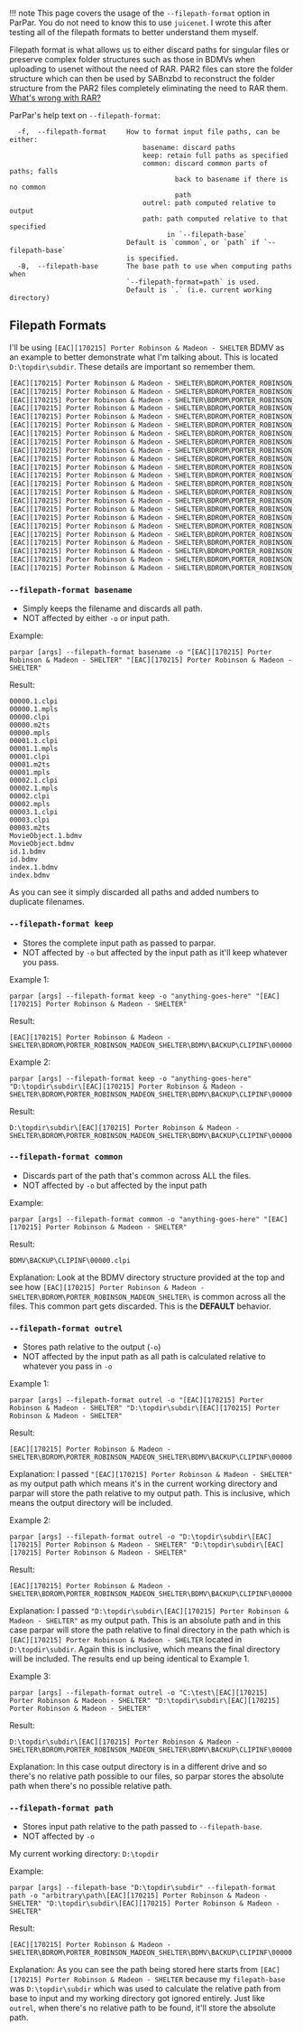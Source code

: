 !!! note
    This page covers the usage of the `--filepath-format` option in ParPar. You do not need to know this to use `juicenet`. I wrote this after testing all of the filepath formats to better understand them myself.



Filepath format is what allows us to either discard paths for singular files or preserve complex folder structures such as those in BDMVs when uploading to usenet without the need of RAR. PAR2 files can store the folder structure which can then be used by SABnzbd to reconstruct the folder structure from the PAR2 files completely eliminating the need to RAR them. [What's wrong with RAR?](https://github.com/animetosho/Nyuu/wiki/Stop-RAR-Uploads)

ParPar's help text on `--filepath-format`:

``` shell
  -f,  --filepath-format     How to format input file paths, can be either:
                                 basename: discard paths
                                 keep: retain full paths as specified
                                 common: discard common parts of paths; falls
                                         back to basename if there is no common
                                         path
                                 outrel: path computed relative to output
                                 path: path computed relative to that specified
                                       in `--filepath-base`
                             Default is `common`, or `path` if `--filepath-base`
                             is specified.
  -B,  --filepath-base       The base path to use when computing paths when
                             `--filepath-format=path` is used.
                             Default is `.` (i.e. current working directory)
```

## Filepath Formats

I'll be using `[EAC][170215] Porter Robinson & Madeon - SHELTER` BDMV as an example to better demonstrate what I'm talking about. This is located `D:\topdir\subdir`. These details are important so remember them.

```txt
[EAC][170215] Porter Robinson & Madeon - SHELTER\BDROM\PORTER_ROBINSON_MADEON_SHELTER\BDMV\BACKUP\CLIPINF\00000.clpi
[EAC][170215] Porter Robinson & Madeon - SHELTER\BDROM\PORTER_ROBINSON_MADEON_SHELTER\BDMV\BACKUP\CLIPINF\00001.clpi
[EAC][170215] Porter Robinson & Madeon - SHELTER\BDROM\PORTER_ROBINSON_MADEON_SHELTER\BDMV\BACKUP\CLIPINF\00002.clpi
[EAC][170215] Porter Robinson & Madeon - SHELTER\BDROM\PORTER_ROBINSON_MADEON_SHELTER\BDMV\BACKUP\CLIPINF\00003.clpi
[EAC][170215] Porter Robinson & Madeon - SHELTER\BDROM\PORTER_ROBINSON_MADEON_SHELTER\BDMV\BACKUP\MovieObject.bdmv
[EAC][170215] Porter Robinson & Madeon - SHELTER\BDROM\PORTER_ROBINSON_MADEON_SHELTER\BDMV\BACKUP\PLAYLIST\00000.mpls
[EAC][170215] Porter Robinson & Madeon - SHELTER\BDROM\PORTER_ROBINSON_MADEON_SHELTER\BDMV\BACKUP\PLAYLIST\00001.mpls
[EAC][170215] Porter Robinson & Madeon - SHELTER\BDROM\PORTER_ROBINSON_MADEON_SHELTER\BDMV\BACKUP\PLAYLIST\00002.mpls
[EAC][170215] Porter Robinson & Madeon - SHELTER\BDROM\PORTER_ROBINSON_MADEON_SHELTER\BDMV\BACKUP\index.bdmv
[EAC][170215] Porter Robinson & Madeon - SHELTER\BDROM\PORTER_ROBINSON_MADEON_SHELTER\BDMV\CLIPINF\00000.clpi
[EAC][170215] Porter Robinson & Madeon - SHELTER\BDROM\PORTER_ROBINSON_MADEON_SHELTER\BDMV\CLIPINF\00001.clpi
[EAC][170215] Porter Robinson & Madeon - SHELTER\BDROM\PORTER_ROBINSON_MADEON_SHELTER\BDMV\CLIPINF\00002.clpi
[EAC][170215] Porter Robinson & Madeon - SHELTER\BDROM\PORTER_ROBINSON_MADEON_SHELTER\BDMV\CLIPINF\00003.clpi
[EAC][170215] Porter Robinson & Madeon - SHELTER\BDROM\PORTER_ROBINSON_MADEON_SHELTER\BDMV\MovieObject.bdmv
[EAC][170215] Porter Robinson & Madeon - SHELTER\BDROM\PORTER_ROBINSON_MADEON_SHELTER\BDMV\PLAYLIST\00000.mpls
[EAC][170215] Porter Robinson & Madeon - SHELTER\BDROM\PORTER_ROBINSON_MADEON_SHELTER\BDMV\PLAYLIST\00001.mpls
[EAC][170215] Porter Robinson & Madeon - SHELTER\BDROM\PORTER_ROBINSON_MADEON_SHELTER\BDMV\PLAYLIST\00002.mpls
[EAC][170215] Porter Robinson & Madeon - SHELTER\BDROM\PORTER_ROBINSON_MADEON_SHELTER\BDMV\STREAM\00000.m2ts
[EAC][170215] Porter Robinson & Madeon - SHELTER\BDROM\PORTER_ROBINSON_MADEON_SHELTER\BDMV\STREAM\00001.m2ts
[EAC][170215] Porter Robinson & Madeon - SHELTER\BDROM\PORTER_ROBINSON_MADEON_SHELTER\BDMV\STREAM\00003.m2ts
[EAC][170215] Porter Robinson & Madeon - SHELTER\BDROM\PORTER_ROBINSON_MADEON_SHELTER\BDMV\index.bdmv
[EAC][170215] Porter Robinson & Madeon - SHELTER\BDROM\PORTER_ROBINSON_MADEON_SHELTER\CERTIFICATE\BACKUP\id.bdmv
[EAC][170215] Porter Robinson & Madeon - SHELTER\BDROM\PORTER_ROBINSON_MADEON_SHELTER\CERTIFICATE\id.bdmv
```

### `--filepath-format basename`

- Simply keeps the filename and discards all path.
- NOT affected by either `-o` or input path.

Example:

``` shell
parpar [args] --filepath-format basename -o "[EAC][170215] Porter Robinson & Madeon - SHELTER" "[EAC][170215] Porter Robinson & Madeon - SHELTER"
```

Result:

``` shell
00000.1.clpi
00000.1.mpls
00000.clpi
00000.m2ts
00000.mpls
00001.1.clpi
00001.1.mpls
00001.clpi
00001.m2ts
00001.mpls
00002.1.clpi
00002.1.mpls
00002.clpi
00002.mpls
00003.1.clpi
00003.clpi
00003.m2ts
MovieObject.1.bdmv
MovieObject.bdmv
id.1.bdmv
id.bdmv
index.1.bdmv
index.bdmv
```

As you can see it simply discarded all paths and added numbers to duplicate filenames.

### `--filepath-format keep`

- Stores the complete input path as passed to parpar.
- NOT affected by `-o` but affected by the input path as it'll keep whatever you pass.

Example 1:

``` shell
parpar [args] --filepath-format keep -o "anything-goes-here" "[EAC][170215] Porter Robinson & Madeon - SHELTER"
```

Result:

``` shell
[EAC][170215] Porter Robinson & Madeon - SHELTER\BDROM\PORTER_ROBINSON_MADEON_SHELTER\BDMV\BACKUP\CLIPINF\00000.clpi
```

Example 2:

``` shell
parpar [args] --filepath-format keep -o "anything-goes-here" "D:\topdir\subdir\[EAC][170215] Porter Robinson & Madeon - SHELTER\BDROM\PORTER_ROBINSON_MADEON_SHELTER\BDMV\BACKUP\CLIPINF\00000.clpi"
```

Result:

``` shell
D:\topdir\subdir\[EAC][170215] Porter Robinson & Madeon - SHELTER\BDROM\PORTER_ROBINSON_MADEON_SHELTER\BDMV\BACKUP\CLIPINF\00000.clpi
```

### `--filepath-format common`

- Discards part of the path that's common across ALL the files.
- NOT affected by `-o` but affected by the input path

Example:

``` shell
parpar [args] --filepath-format common -o "anything-goes-here" "[EAC][170215] Porter Robinson & Madeon - SHELTER"
```

Result:

``` shell
BDMV\BACKUP\CLIPINF\00000.clpi
```

Explanation:
Look at the BDMV directory structure provided at the top and see how `[EAC][170215] Porter Robinson & Madeon - SHELTER\BDROM\PORTER_ROBINSON_MADEON_SHELTER\` is common across all the files. This common part gets discarded. This is the **DEFAULT** behavior.

### `--filepath-format outrel`

- Stores path relative to the output (`-o`)
- NOT affected by the input path as all path is calculated relative to whatever you pass in `-o`

Example 1:

``` shell
parpar [args] --filepath-format outrel -o "[EAC][170215] Porter Robinson & Madeon - SHELTER" "D:\topdir\subdir\[EAC][170215] Porter Robinson & Madeon - SHELTER"
```

Result:

``` shell
[EAC][170215] Porter Robinson & Madeon - SHELTER\BDROM\PORTER_ROBINSON_MADEON_SHELTER\BDMV\BACKUP\CLIPINF\00000.clpi
```

Explanation:
I passed `"[EAC][170215] Porter Robinson & Madeon - SHELTER"` as my output path which means it's in the current working directory and parpar will store the path relative to my output path. This is inclusive, which means the output directory will be included.

Example 2:

``` shell
parpar [args] --filepath-format outrel -o "D:\topdir\subdir\[EAC][170215] Porter Robinson & Madeon - SHELTER" "D:\topdir\subdir\[EAC][170215] Porter Robinson & Madeon - SHELTER"
```

Result:

``` shell
[EAC][170215] Porter Robinson & Madeon - SHELTER\BDROM\PORTER_ROBINSON_MADEON_SHELTER\BDMV\BACKUP\CLIPINF\00000.clpi
```

Explanation:
I passed `"D:\topdir\subdir\[EAC][170215] Porter Robinson & Madeon - SHELTER"` as my output path. This is an absolute path and in this case parpar will store the path relative to final directory in the path which is `[EAC][170215] Porter Robinson & Madeon - SHELTER` located in `D:\topdir\subdir`. Again this is inclusive, which means the final directory will be included. The results end up being identical to Example 1.

Example 3:

``` shell
parpar [args] --filepath-format outrel -o "C:\test\[EAC][170215] Porter Robinson & Madeon - SHELTER" "D:\topdir\subdir\[EAC][170215] Porter Robinson & Madeon - SHELTER"
```

Result:

``` shell
D:\topdir\subdir\[EAC][170215] Porter Robinson & Madeon - SHELTER\BDROM\PORTER_ROBINSON_MADEON_SHELTER\BDMV\BACKUP\CLIPINF\00000.clpi
```

Explanation: In this case output directory is in a different drive and so there's no relative path possible to our files, so parpar stores the absolute path when there's no possible relative path.

### `--filepath-format path`

- Stores input path relative to the path passed to `--filepath-base`.
- NOT affected by `-o`

My current working directory: `D:\topdir`

Example:

``` shell
parpar [args] --filepath-base "D:\topdir\subdir" --filepath-format path -o "arbitrary\path\[EAC][170215] Porter Robinson & Madeon - SHELTER" "D:\topdir\subdir\[EAC][170215] Porter Robinson & Madeon - SHELTER"
```

Result:

``` shell
[EAC][170215] Porter Robinson & Madeon - SHELTER\BDROM\PORTER_ROBINSON_MADEON_SHELTER\BDMV\BACKUP\CLIPINF\00000.clpi
```

Explanation:
As you can see the path being stored here starts from `[EAC][170215] Porter Robinson & Madeon - SHELTER` because my `filepath-base` was `D:\topdir\subdir` which was used to calculate the relative path from base to input and my working directory got ignored entirely. Just like `outrel`, when there's no relative path to be found, it'll store the absolute path.